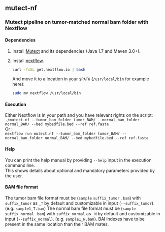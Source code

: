 ## mutect-nf
### Mutect pipeline on tumor-matched normal bam folder with Nextflow

#### Dependencies
1. Install [Mutect](https://github.com/broadinstitute/mutect) and its dependencies (Java 1.7 and Maven 3.0+).

2. Install [nextflow](http://www.nextflow.io/).

	```bash
	curl -fsSL get.nextflow.io | bash
	```
	And move it to a location in your `$PATH` (`/usr/local/bin` for example here):
	```bash
	sudo mv nextflow /usr/local/bin
	```


#### Execution 
Either Nextflow is in your path and you have relevant rights on the script:   
`./mutect.nf --tumor_bam_folder tumor_BAM/ --normal_bam_folder normal_BAM/ --bed mybedfile.bed --ref ref.fasta`  
Or :  
`nextflow run mutect.nf --tumor_bam_folder tumor_BAM/ --normal_bam_folder normal_BAM/ --bed mybedfile.bed --ref ref.fasta`

#### Help
You can print the help manual by providing `--help` input in the execution command line.  
This shows details about optional and mandatory parameters provided by the user.  

#### BAM file format
The tumor bam file format must be (`sample` `suffix_tumor` `.bam`) with `suffix_tumor` as `_T` by default and customizable in input (`--suffix_tumor`). (e.g. `sample1_T.bam`)
The normal bam file format must be (`sample` `suffix_normal` `.bam`) with `suffix_normal` as `_N` by default and customizable in input (`--suffix_normal`). (e.g. `sample1_N.bam`).
BAI indexes have to be present in the same location than their BAM mates.

